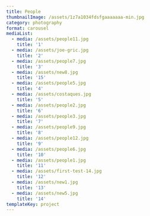 ```yaml
---
title: People
thumbnailImage: /assets/1z7a1034fdsfgaaaaaaa-min.jpg
category: photography
format: carousel
mediaList:
  - media: /assets/people11.jpg
    title: '1'
  - media: /assets/joe-gric.jpg
    title: '2'
  - media: /assets/people7.jpg
    title: '3'
  - media: /assets/new8.jpg
    title: '15'
  - media: /assets/people5.jpg
    title: '4'
  - media: /assets/costaques.jpg
    title: '5'
  - media: /assets/people2.jpg
    title: '6'
  - media: /assets/people3.jpg
    title: '7'
  - media: /assets/people9.jpg
    title: '8'
  - media: /assets/people12.jpg
    title: '9'
  - media: /assets/people6.jpg
    title: '10'
  - media: /assets/people1.jpg
    title: '11'
  - media: /assets/first-test-14.jpg
    title: '12'
  - media: /assets/new1.jpg
    title: '13'
  - media: /assets/new5.jpg
    title: '14'
templateKey: project
---
```


